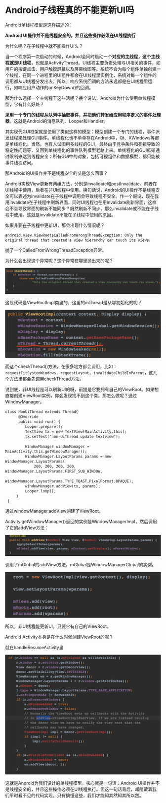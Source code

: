 # Android子线程真的不能更新UI吗

Android单线程模型是这样描述的：

**Android UI操作并不是线程安全的，并且这些操作必须在UI线程执行**

为什么呢？在子线程中就不能操作UI么？

当一个程序第一次启动的时候，Android会同时启动一个**对应的主线程，这个主线程就是UI线程**，也就是ActivityThread。UI线程主要负责处理与UI相关的事件，如用户的按键点击、用户触摸屏幕以及屏幕绘图等。系统不会为每个组件单独创建一个线程，在同一个进程里的UI组件都会在UI线程里实例化，系统对每一个组件的调用都从UI线程分发出去。所以，响应系统回调的方法永远都是在UI线程里运行，如响应用户动作的onKeyDown()的回调。

那为什么选择一个主线程干这些活呢？换个说法，Android为什么使用单线程模型，它有什么好处？

**采用一个专门的线程从队列中抽取事件，并把他们转发给应用程序定义的事件处理器**。这就是Android的消息队列、Looper和Handler。

其实现代GUI框架就是使用了类似这样的模型：模型创建一个专门的线程，事件派发线程来处理GUI事件。单线程化也不单单存在Android中，Qt、XWindows等都是单线程化。当然，也有人试图用多线程的GUI，最终由于竞争条件和死锁导致的稳定性问题等，又回到单线程化的事件队列模型老路上来。单线程化的GUI框架通过限制来达到线程安全：所有GUI中的对象，包括可视组件和数据模型，都只能被事件线程访问。

那Android的UI操作并不是线程安全的又是怎么回事？

Android实现View更新有两组方法，分别是invalidate和postInvalidate。前者在UI线程中使用，后者在非UI线程中使用。换句话说，Android的UI操作不是线程安全可以表述为invalidate在子线程中调用会导致线程不安全。作一个假设，现在我用invalidate在子线程中刷新界面，同时UI线程也在用invalidate刷新界面，这样会不会导致界面的刷新不能同步？既然刷新不同步，那么invalidate就不能在子线程中使用。这就是invalidate不能在子线程中使用的原因。

如果非要在子线程中更新UI，那会出现什么情况呢？

```
android.view.ViewRoot$CalledFromWrongThreadException: Only the original thread that created a view hierarchy can touch its views.
```
抛了一个CalledFromWrongThreadException异常。

为什么会出现这个异常呢？这个异常在哪里抛出来的呢？

![](/assets/子线程_CheckThread.jpeg)

这段代码是ViewRootImpl类里的，这里的mThread是从哪初始化的呢？

![](/assets/子线程_ViewRootImpl.jpeg)

而这个checkThread()方法，在很多地方都会调用，比如：`requestFitSystemWindows`，`requestLayout`，`invalidateChildInParent`，这几个方法里都会先调用checkThread方法。

说到底，非UI线程是可以刷新UI的呀，前提是它要拥有自己的ViewRoot。如果想直接创建ViewRoot实例，你会发现找不到这个类。那怎么做呢？通过WindowManager。

```
class NonUiThread extends Thread{
      @Override
      public void run() {
         Looper.prepare();
         TextView tx = new TextView(MainActivity.this);
         tx.setText("non-UiThread update textview");
 
         WindowManager windowManager = MainActivity.this.getWindowManager();
         WindowManager.LayoutParams params = new WindowManager.LayoutParams(
             200, 200, 200, 200, WindowManager.LayoutParams.FIRST_SUB_WINDOW,
                 WindowManager.LayoutParams.TYPE_TOAST,PixelFormat.OPAQUE);
         windowManager.addView(tx, params); 
         Looper.loop();
     }
 }
```

通过windowManager.addView创建了ViewRoot。

Activity.getWindowManager()返回的实例是WindowManagerImpl，然后调用了它的addView方法：

![](/assets/子线程_WindowManagerImpl_addView.jpeg)

调用了mGlobal的addView方法，mGlobal是WindowManagerGlobal的实例。

![](/assets/WindowManagerGlobal_addView.jpeg)

所以，非UI线程能更新UI，只要它有自己的ViewRoot。

Android Activity本身是在什么时候创建ViewRoot的呢？

就在handleResumeActivity里

![](/assets/ActivityThread_handleResumeActivity.jpeg)

这就是Android为我们设计的单线程模型，核心就是一句话：Android UI操作并不是线程安全的，并且这些操作必须在UI线程执行。但这一句话背后，却隐藏着我们平时看不见的代码实现，只有搞懂这些，我们才能知其然知其所以然。

<!--stackedit_data:
eyJoaXN0b3J5IjpbMTE1Mjg0NTI1MV19
-->